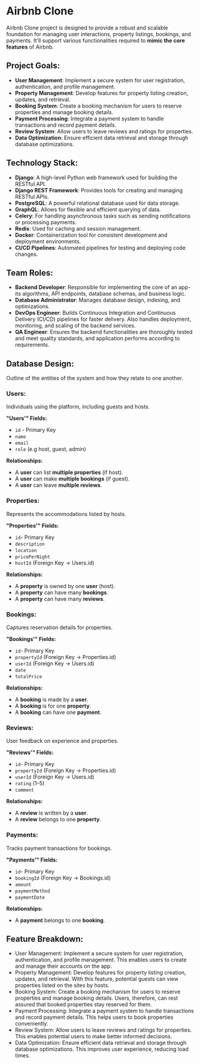 # Airbnb Clone

 Airbnb Clone project is designed to provide a robust and scalable foundation for managing user interactions, property listings, bookings, and payments. It'll support various functionalities required to **mimic the core features** of Airbnb. 

 ## Project Goals:
 * **User Management**: Implement a secure system for user registration, authentication, and profile management.
 * **Property Management**: Develop features for property listing creation, updates, and retrieval.
* **Booking System**: Create a booking mechanism for users to reserve properties and manage booking details.
* **Payment Processing**: Integrate a payment system to handle transactions and record payment details.
* **Review System**: Allow users to leave reviews and ratings for properties.
* **Data Optimization**: Ensure efficient data retrieval and storage through database optimizations.


 ## Technology Stack:
* **Django**: A high-level Python web framework used for building the RESTful API.
* **Django REST Framework**: Provides tools for creating and managing RESTful APIs.
* **PostgreSQL**: A powerful relational database used for data storage.
* **GraphQL**: Allows for flexible and efficient querying of data.
* **Celery**: For handling asynchronous tasks such as sending notifications or processing payments.
* **Redis**: Used for caching and session management.
* **Docker**: Containerization tool for consistent development and deployment environments.
* **CI/CD Pipelines**: Automated pipelines for testing and deploying code changes.

## Team Roles:
* **Backend Developer**: Responsible for implementing the core of an app- its algorithms, API endpoints, database schemas, and business logic.
* **Database Administrator**: Manages database design, indexing, and optimizations.
* **DevOps Engineer**: Builds Continuous Integration and Continuous Delivery (CI/CD) pipelines for faster delivery. Also handles deployment, monitoring, and scaling of the backend services.
* **QA Engineer**: Ensures the backend functionalities are thoroughly tested and meet quality standards, and application performs according to requirements.

## Database Design:
Outline of the entities of the system and how they relate to one another.

### **Users**:
Individuals using the platform, including guests and hosts.

**"Users'" Fields:**
* `id` - Primary Key
* `name`
* `email`
* `role` (e.g host, guest, admin)

**Relationships:**
* A **user** can list **multiple properties** (if host).
* A **user** can make **multiple bookings** (if guest).
* A **user** can leave **multiple reviews**.


### **Properties**:
Represents the accommodations listed by hosts.

**"Properties'" Fields:**
- `id`- Primary Key
- `description`
- `location`
- `pricePerNight`
- `hostId` (Foreign Key → Users.id)

**Relationships:**
- A **property** is owned by one **user** (host).
- A **property** can have many **bookings**.
- A **property** can have many **reviews**.


### **Bookings**:
Captures reservation details for properties.

**"Bookings'" Fields:**
- `id`- Primary Key
- `propertyId` (Foreign Key → Properties.id)
- `userId` (Foreign Key → Users.id)
- `date`
- `totalPrice`

**Relationships:**
- A **booking** is made by a **user**.
- A **booking** is for one **property**.
- A **booking** can have one **payment**.


### **Reviews**:
User feedback on experience and properties.

**"Reviews'" Fields:**
- `id`- Primary Key
- `propertyId` (Foreign Key → Properties.id)
- `userId` (Foreign Key → Users.id)
- `rating` (1–5)
- `comment`

**Relationships:**
- A **review** is written by a **user**.
- A **review** belongs to one **property**.


### **Payments**:
Tracks payment transactions for bookings.

**"Payments'" Fields:**
- `id`- Primary Key
- `bookingId` (Foreign Key → Bookings.id)
- `amount`
- `paymentMethod`
- `paymentDate`

**Relationships:**
- A **payment** belongs to one **booking**.


## Feature Breakdown:
* User Management: Implement a secure system for user registration, authentication, and profile management. This enables users to create and manage their accounts on the app.
* Property Management: Develop features for property listing creation, updates, and retrieval. With this feature, potential guests can view properties listed on the sites by hosts.
* Booking System: Create a booking mechanism for users to reserve properties and manage booking details. Users, therefore, can rest assured that booked properties stay reserved for them.
* Payment Processing: Integrate a payment system to handle transactions and record payment details. This helps users to book properties conveniently.
* Review System: Allow users to leave reviews and ratings for properties. This enables potential users to make better informed decisions.
* Data Optimization: Ensure efficient data retrieval and storage through database optimizations. This improves user experience, reducing load times.
